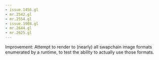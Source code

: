 ```yaml
---
- issue.1456.gl
- mr.2542.gl
- mr.2554.gl
- issue.1908.gl
- mr.2644.gl
- mr.2625.gl
---
```

Improvement: Attempt to render to (nearly) all swapchain image formats enumerated by a runtime, to test the ability to actually use those formats.
